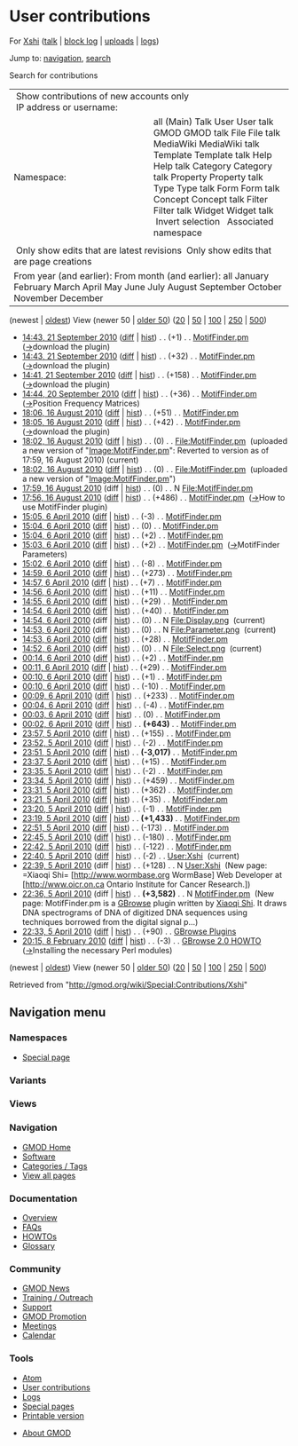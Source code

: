 <div id="mw-page-base" class="noprint">

</div>

<div id="mw-head-base" class="noprint">

</div>

<div id="content" class="mw-body" role="main">

<span id="top"></span>

<div id="mw-js-message" style="display:none;">

</div>



# <span dir="auto">User contributions</span>

<div id="bodyContent">

<div id="contentSub">

For [Xshi](/wiki/User:Xshi "User:Xshi") (<a
href="/mediawiki/index.php?title=User_talk:Xshi&amp;action=edit&amp;redlink=1"
class="new" title="User talk:Xshi (page does not exist)">talk</a> \|
[block
log](/mediawiki/index.php?title=Special:Log/block&page=User%3AXshi "Special:Log/block")
\| [uploads](/wiki/Special:ListFiles/Xshi "Special:ListFiles/Xshi") \|
[logs](/wiki/Special:Log/Xshi "Special:Log/Xshi"))

</div>

<div id="jump-to-nav" class="mw-jump">

Jump to: [navigation](#mw-navigation), [search](#p-search)

</div>

<div id="mw-content-text">

Search for contributions

<table class="mw-contributions-table">
<colgroup>
<col style="width: 50%" />
<col style="width: 50%" />
</colgroup>
<tbody>
<tr class="odd">
<td colspan="2"> Show contributions of new accounts only<br />
 IP address or username:</td>
</tr>
<tr class="even">
<td class="mw-label">Namespace:</td>
<td>all (Main) Talk User User talk GMOD GMOD talk File File talk
MediaWiki MediaWiki talk Template Template talk Help Help talk Category
Category talk Property Property talk Type Type talk Form Form talk
Concept Concept talk Filter Filter talk Widget Widget talk  
 Invert selection 
 Associated namespace </td>
</tr>
<tr class="odd">
<td colspan="2"></td>
</tr>
<tr class="even">
<td colspan="2"> Only show edits that are latest revisions
 Only show edits that are page creations</td>
</tr>
<tr class="odd">
<td colspan="2">From year (and earlier): From month (and earlier): all
January February March April May June July August September October
November December</td>
</tr>
</tbody>
</table>

(newest \| <a
href="/mediawiki/index.php?title=Special:Contributions/Xshi&amp;dir=prev&amp;target=Xshi"
class="mw-lastlink" rel="last"
title="Special:Contributions/Xshi">oldest</a>) View (newer 50 \| <a
href="/mediawiki/index.php?title=Special:Contributions/Xshi&amp;offset=20100208201514&amp;target=Xshi"
class="mw-nextlink" rel="next" title="Special:Contributions/Xshi">older
50</a>) (<a
href="/mediawiki/index.php?title=Special:Contributions/Xshi&amp;offset=&amp;limit=20&amp;target=Xshi"
class="mw-numlink" title="Special:Contributions/Xshi">20</a> \| <a
href="/mediawiki/index.php?title=Special:Contributions/Xshi&amp;offset=&amp;limit=50&amp;target=Xshi"
class="mw-numlink" title="Special:Contributions/Xshi">50</a> \| <a
href="/mediawiki/index.php?title=Special:Contributions/Xshi&amp;offset=&amp;limit=100&amp;target=Xshi"
class="mw-numlink" title="Special:Contributions/Xshi">100</a> \| <a
href="/mediawiki/index.php?title=Special:Contributions/Xshi&amp;offset=&amp;limit=250&amp;target=Xshi"
class="mw-numlink" title="Special:Contributions/Xshi">250</a> \| <a
href="/mediawiki/index.php?title=Special:Contributions/Xshi&amp;offset=&amp;limit=500&amp;target=Xshi"
class="mw-numlink" title="Special:Contributions/Xshi">500</a>)

- <a href="/mediawiki/index.php?title=MotifFinder.pm&amp;oldid=14558"
  class="mw-changeslist-date" title="MotifFinder.pm">14:43, 21 September
  2010</a>
  ([diff](/mediawiki/index.php?title=MotifFinder.pm&diff=prev&oldid=14558 "MotifFinder.pm")
  \|
  [hist](/mediawiki/index.php?title=MotifFinder.pm&action=history "MotifFinder.pm"))
  <span class="mw-changeslist-separator">. .</span>
  <span class="mw-plusminus-pos" dir="ltr"
  title="4,625 bytes after change">(+1)</span>‎
  <span class="mw-changeslist-separator">. .</span>
  <a href="/wiki/MotifFinder.pm" class="mw-contributions-title"
  title="MotifFinder.pm">MotifFinder.pm</a> ‎
  <span class="comment">([→](/wiki/MotifFinder.pm#download_the_plugin "MotifFinder.pm")‎<span dir="auto"><span class="autocomment">download
  the plugin</span></span>)</span>
- <a href="/mediawiki/index.php?title=MotifFinder.pm&amp;oldid=14557"
  class="mw-changeslist-date" title="MotifFinder.pm">14:43, 21 September
  2010</a>
  ([diff](/mediawiki/index.php?title=MotifFinder.pm&diff=prev&oldid=14557 "MotifFinder.pm")
  \|
  [hist](/mediawiki/index.php?title=MotifFinder.pm&action=history "MotifFinder.pm"))
  <span class="mw-changeslist-separator">. .</span>
  <span class="mw-plusminus-pos" dir="ltr"
  title="4,624 bytes after change">(+32)</span>‎
  <span class="mw-changeslist-separator">. .</span>
  <a href="/wiki/MotifFinder.pm" class="mw-contributions-title"
  title="MotifFinder.pm">MotifFinder.pm</a> ‎
  <span class="comment">([→](/wiki/MotifFinder.pm#download_the_plugin "MotifFinder.pm")‎<span dir="auto"><span class="autocomment">download
  the plugin</span></span>)</span>
- <a href="/mediawiki/index.php?title=MotifFinder.pm&amp;oldid=14556"
  class="mw-changeslist-date" title="MotifFinder.pm">14:41, 21 September
  2010</a>
  ([diff](/mediawiki/index.php?title=MotifFinder.pm&diff=prev&oldid=14556 "MotifFinder.pm")
  \|
  [hist](/mediawiki/index.php?title=MotifFinder.pm&action=history "MotifFinder.pm"))
  <span class="mw-changeslist-separator">. .</span>
  <span class="mw-plusminus-pos" dir="ltr"
  title="4,592 bytes after change">(+158)</span>‎
  <span class="mw-changeslist-separator">. .</span>
  <a href="/wiki/MotifFinder.pm" class="mw-contributions-title"
  title="MotifFinder.pm">MotifFinder.pm</a> ‎
  <span class="comment">([→](/wiki/MotifFinder.pm#download_the_plugin "MotifFinder.pm")‎<span dir="auto"><span class="autocomment">download
  the plugin</span></span>)</span>
- <a href="/mediawiki/index.php?title=MotifFinder.pm&amp;oldid=14537"
  class="mw-changeslist-date" title="MotifFinder.pm">14:44, 20 September
  2010</a>
  ([diff](/mediawiki/index.php?title=MotifFinder.pm&diff=prev&oldid=14537 "MotifFinder.pm")
  \|
  [hist](/mediawiki/index.php?title=MotifFinder.pm&action=history "MotifFinder.pm"))
  <span class="mw-changeslist-separator">. .</span>
  <span class="mw-plusminus-pos" dir="ltr"
  title="4,434 bytes after change">(+36)</span>‎
  <span class="mw-changeslist-separator">. .</span>
  <a href="/wiki/MotifFinder.pm" class="mw-contributions-title"
  title="MotifFinder.pm">MotifFinder.pm</a> ‎
  <span class="comment">([→](/wiki/MotifFinder.pm#Position_Frequency_Matrices "MotifFinder.pm")‎<span dir="auto"><span class="autocomment">Position
  Frequency Matrices</span></span>)</span>
- <a href="/mediawiki/index.php?title=MotifFinder.pm&amp;oldid=14190"
  class="mw-changeslist-date" title="MotifFinder.pm">18:06, 16 August
  2010</a>
  ([diff](/mediawiki/index.php?title=MotifFinder.pm&diff=prev&oldid=14190 "MotifFinder.pm")
  \|
  [hist](/mediawiki/index.php?title=MotifFinder.pm&action=history "MotifFinder.pm"))
  <span class="mw-changeslist-separator">. .</span>
  <span class="mw-plusminus-pos" dir="ltr"
  title="4,398 bytes after change">(+51)</span>‎
  <span class="mw-changeslist-separator">. .</span>
  <a href="/wiki/MotifFinder.pm" class="mw-contributions-title"
  title="MotifFinder.pm">MotifFinder.pm</a> ‎
- <a href="/mediawiki/index.php?title=MotifFinder.pm&amp;oldid=14189"
  class="mw-changeslist-date" title="MotifFinder.pm">18:05, 16 August
  2010</a>
  ([diff](/mediawiki/index.php?title=MotifFinder.pm&diff=prev&oldid=14189 "MotifFinder.pm")
  \|
  [hist](/mediawiki/index.php?title=MotifFinder.pm&action=history "MotifFinder.pm"))
  <span class="mw-changeslist-separator">. .</span>
  <span class="mw-plusminus-pos" dir="ltr"
  title="4,347 bytes after change">(+42)</span>‎
  <span class="mw-changeslist-separator">. .</span>
  <a href="/wiki/MotifFinder.pm" class="mw-contributions-title"
  title="MotifFinder.pm">MotifFinder.pm</a> ‎
  <span class="comment">([→](/wiki/MotifFinder.pm#download_the_plugin "MotifFinder.pm")‎<span dir="auto"><span class="autocomment">download
  the plugin</span></span>)</span>
- <a href="/mediawiki/index.php?title=File:MotifFinder.pm&amp;oldid=14188"
  class="mw-changeslist-date" title="File:MotifFinder.pm">18:02, 16 August
  2010</a>
  ([diff](/mediawiki/index.php?title=File:MotifFinder.pm&diff=prev&oldid=14188 "File:MotifFinder.pm")
  \|
  [hist](/mediawiki/index.php?title=File:MotifFinder.pm&action=history "File:MotifFinder.pm"))
  <span class="mw-changeslist-separator">. .</span>
  <span class="mw-plusminus-null" dir="ltr"
  title="0 bytes after change">(0)</span>‎
  <span class="mw-changeslist-separator">. .</span>
  <a href="/wiki/File:MotifFinder.pm" class="mw-contributions-title"
  title="File:MotifFinder.pm">File:MotifFinder.pm</a> ‎
  <span class="comment">(uploaded a new version of
  "[Image:MotifFinder.pm](/wiki/File:MotifFinder.pm "File:MotifFinder.pm")":
  Reverted to version as of 17:59, 16 August 2010)</span>
  <span class="mw-uctop">(current)</span>
- <a href="/mediawiki/index.php?title=File:MotifFinder.pm&amp;oldid=14187"
  class="mw-changeslist-date" title="File:MotifFinder.pm">18:02, 16 August
  2010</a>
  ([diff](/mediawiki/index.php?title=File:MotifFinder.pm&diff=prev&oldid=14187 "File:MotifFinder.pm")
  \|
  [hist](/mediawiki/index.php?title=File:MotifFinder.pm&action=history "File:MotifFinder.pm"))
  <span class="mw-changeslist-separator">. .</span>
  <span class="mw-plusminus-null" dir="ltr"
  title="0 bytes after change">(0)</span>‎
  <span class="mw-changeslist-separator">. .</span>
  <a href="/wiki/File:MotifFinder.pm" class="mw-contributions-title"
  title="File:MotifFinder.pm">File:MotifFinder.pm</a> ‎
  <span class="comment">(uploaded a new version of
  "[Image:MotifFinder.pm](/wiki/File:MotifFinder.pm "File:MotifFinder.pm")")</span>
- <a href="/mediawiki/index.php?title=File:MotifFinder.pm&amp;oldid=14186"
  class="mw-changeslist-date" title="File:MotifFinder.pm">17:59, 16 August
  2010</a> (diff \|
  [hist](/mediawiki/index.php?title=File:MotifFinder.pm&action=history "File:MotifFinder.pm"))
  <span class="mw-changeslist-separator">. .</span>
  <span class="mw-plusminus-null" dir="ltr"
  title="0 bytes after change">(0)</span>‎
  <span class="mw-changeslist-separator">. .</span> N
  <a href="/wiki/File:MotifFinder.pm" class="mw-contributions-title"
  title="File:MotifFinder.pm">File:MotifFinder.pm</a> ‎
- <a href="/mediawiki/index.php?title=MotifFinder.pm&amp;oldid=14182"
  class="mw-changeslist-date" title="MotifFinder.pm">17:56, 16 August
  2010</a>
  ([diff](/mediawiki/index.php?title=MotifFinder.pm&diff=prev&oldid=14182 "MotifFinder.pm")
  \|
  [hist](/mediawiki/index.php?title=MotifFinder.pm&action=history "MotifFinder.pm"))
  <span class="mw-changeslist-separator">. .</span>
  <span class="mw-plusminus-pos" dir="ltr"
  title="4,305 bytes after change">(+486)</span>‎
  <span class="mw-changeslist-separator">. .</span>
  <a href="/wiki/MotifFinder.pm" class="mw-contributions-title"
  title="MotifFinder.pm">MotifFinder.pm</a> ‎
  <span class="comment">([→](/wiki/MotifFinder.pm#How_to_use_MotifFinder_plugin "MotifFinder.pm")‎<span dir="auto"><span class="autocomment">How
  to use MotifFinder plugin</span></span>)</span>
- <a href="/mediawiki/index.php?title=MotifFinder.pm&amp;oldid=12263"
  class="mw-changeslist-date" title="MotifFinder.pm">15:05, 6 April
  2010</a>
  ([diff](/mediawiki/index.php?title=MotifFinder.pm&diff=prev&oldid=12263 "MotifFinder.pm")
  \|
  [hist](/mediawiki/index.php?title=MotifFinder.pm&action=history "MotifFinder.pm"))
  <span class="mw-changeslist-separator">. .</span>
  <span class="mw-plusminus-neg" dir="ltr"
  title="3,819 bytes after change">(-3)</span>‎
  <span class="mw-changeslist-separator">. .</span>
  <a href="/wiki/MotifFinder.pm" class="mw-contributions-title"
  title="MotifFinder.pm">MotifFinder.pm</a> ‎
- <a href="/mediawiki/index.php?title=MotifFinder.pm&amp;oldid=12262"
  class="mw-changeslist-date" title="MotifFinder.pm">15:04, 6 April
  2010</a>
  ([diff](/mediawiki/index.php?title=MotifFinder.pm&diff=prev&oldid=12262 "MotifFinder.pm")
  \|
  [hist](/mediawiki/index.php?title=MotifFinder.pm&action=history "MotifFinder.pm"))
  <span class="mw-changeslist-separator">. .</span>
  <span class="mw-plusminus-null" dir="ltr"
  title="3,822 bytes after change">(0)</span>‎
  <span class="mw-changeslist-separator">. .</span>
  <a href="/wiki/MotifFinder.pm" class="mw-contributions-title"
  title="MotifFinder.pm">MotifFinder.pm</a> ‎
- <a href="/mediawiki/index.php?title=MotifFinder.pm&amp;oldid=12261"
  class="mw-changeslist-date" title="MotifFinder.pm">15:04, 6 April
  2010</a>
  ([diff](/mediawiki/index.php?title=MotifFinder.pm&diff=prev&oldid=12261 "MotifFinder.pm")
  \|
  [hist](/mediawiki/index.php?title=MotifFinder.pm&action=history "MotifFinder.pm"))
  <span class="mw-changeslist-separator">. .</span>
  <span class="mw-plusminus-pos" dir="ltr"
  title="3,822 bytes after change">(+2)</span>‎
  <span class="mw-changeslist-separator">. .</span>
  <a href="/wiki/MotifFinder.pm" class="mw-contributions-title"
  title="MotifFinder.pm">MotifFinder.pm</a> ‎
- <a href="/mediawiki/index.php?title=MotifFinder.pm&amp;oldid=12260"
  class="mw-changeslist-date" title="MotifFinder.pm">15:03, 6 April
  2010</a>
  ([diff](/mediawiki/index.php?title=MotifFinder.pm&diff=prev&oldid=12260 "MotifFinder.pm")
  \|
  [hist](/mediawiki/index.php?title=MotifFinder.pm&action=history "MotifFinder.pm"))
  <span class="mw-changeslist-separator">. .</span>
  <span class="mw-plusminus-pos" dir="ltr"
  title="3,820 bytes after change">(+2)</span>‎
  <span class="mw-changeslist-separator">. .</span>
  <a href="/wiki/MotifFinder.pm" class="mw-contributions-title"
  title="MotifFinder.pm">MotifFinder.pm</a> ‎
  <span class="comment">([→](/wiki/MotifFinder.pm#MotifFinder_Parameters "MotifFinder.pm")‎<span dir="auto"><span class="autocomment">MotifFinder
  Parameters</span></span>)</span>
- <a href="/mediawiki/index.php?title=MotifFinder.pm&amp;oldid=12259"
  class="mw-changeslist-date" title="MotifFinder.pm">15:02, 6 April
  2010</a>
  ([diff](/mediawiki/index.php?title=MotifFinder.pm&diff=prev&oldid=12259 "MotifFinder.pm")
  \|
  [hist](/mediawiki/index.php?title=MotifFinder.pm&action=history "MotifFinder.pm"))
  <span class="mw-changeslist-separator">. .</span>
  <span class="mw-plusminus-neg" dir="ltr"
  title="3,818 bytes after change">(-8)</span>‎
  <span class="mw-changeslist-separator">. .</span>
  <a href="/wiki/MotifFinder.pm" class="mw-contributions-title"
  title="MotifFinder.pm">MotifFinder.pm</a> ‎
- <a href="/mediawiki/index.php?title=MotifFinder.pm&amp;oldid=12258"
  class="mw-changeslist-date" title="MotifFinder.pm">14:59, 6 April
  2010</a>
  ([diff](/mediawiki/index.php?title=MotifFinder.pm&diff=prev&oldid=12258 "MotifFinder.pm")
  \|
  [hist](/mediawiki/index.php?title=MotifFinder.pm&action=history "MotifFinder.pm"))
  <span class="mw-changeslist-separator">. .</span>
  <span class="mw-plusminus-pos" dir="ltr"
  title="3,826 bytes after change">(+273)</span>‎
  <span class="mw-changeslist-separator">. .</span>
  <a href="/wiki/MotifFinder.pm" class="mw-contributions-title"
  title="MotifFinder.pm">MotifFinder.pm</a> ‎
- <a href="/mediawiki/index.php?title=MotifFinder.pm&amp;oldid=12257"
  class="mw-changeslist-date" title="MotifFinder.pm">14:57, 6 April
  2010</a>
  ([diff](/mediawiki/index.php?title=MotifFinder.pm&diff=prev&oldid=12257 "MotifFinder.pm")
  \|
  [hist](/mediawiki/index.php?title=MotifFinder.pm&action=history "MotifFinder.pm"))
  <span class="mw-changeslist-separator">. .</span>
  <span class="mw-plusminus-pos" dir="ltr"
  title="3,553 bytes after change">(+7)</span>‎
  <span class="mw-changeslist-separator">. .</span>
  <a href="/wiki/MotifFinder.pm" class="mw-contributions-title"
  title="MotifFinder.pm">MotifFinder.pm</a> ‎
- <a href="/mediawiki/index.php?title=MotifFinder.pm&amp;oldid=12256"
  class="mw-changeslist-date" title="MotifFinder.pm">14:56, 6 April
  2010</a>
  ([diff](/mediawiki/index.php?title=MotifFinder.pm&diff=prev&oldid=12256 "MotifFinder.pm")
  \|
  [hist](/mediawiki/index.php?title=MotifFinder.pm&action=history "MotifFinder.pm"))
  <span class="mw-changeslist-separator">. .</span>
  <span class="mw-plusminus-pos" dir="ltr"
  title="3,546 bytes after change">(+11)</span>‎
  <span class="mw-changeslist-separator">. .</span>
  <a href="/wiki/MotifFinder.pm" class="mw-contributions-title"
  title="MotifFinder.pm">MotifFinder.pm</a> ‎
- <a href="/mediawiki/index.php?title=MotifFinder.pm&amp;oldid=12255"
  class="mw-changeslist-date" title="MotifFinder.pm">14:55, 6 April
  2010</a>
  ([diff](/mediawiki/index.php?title=MotifFinder.pm&diff=prev&oldid=12255 "MotifFinder.pm")
  \|
  [hist](/mediawiki/index.php?title=MotifFinder.pm&action=history "MotifFinder.pm"))
  <span class="mw-changeslist-separator">. .</span>
  <span class="mw-plusminus-pos" dir="ltr"
  title="3,535 bytes after change">(+29)</span>‎
  <span class="mw-changeslist-separator">. .</span>
  <a href="/wiki/MotifFinder.pm" class="mw-contributions-title"
  title="MotifFinder.pm">MotifFinder.pm</a> ‎
- <a href="/mediawiki/index.php?title=MotifFinder.pm&amp;oldid=12254"
  class="mw-changeslist-date" title="MotifFinder.pm">14:54, 6 April
  2010</a>
  ([diff](/mediawiki/index.php?title=MotifFinder.pm&diff=prev&oldid=12254 "MotifFinder.pm")
  \|
  [hist](/mediawiki/index.php?title=MotifFinder.pm&action=history "MotifFinder.pm"))
  <span class="mw-changeslist-separator">. .</span>
  <span class="mw-plusminus-pos" dir="ltr"
  title="3,506 bytes after change">(+40)</span>‎
  <span class="mw-changeslist-separator">. .</span>
  <a href="/wiki/MotifFinder.pm" class="mw-contributions-title"
  title="MotifFinder.pm">MotifFinder.pm</a> ‎
- <a href="/mediawiki/index.php?title=File:Display.png&amp;oldid=12253"
  class="mw-changeslist-date" title="File:Display.png">14:54, 6 April
  2010</a> (diff \|
  [hist](/mediawiki/index.php?title=File:Display.png&action=history "File:Display.png"))
  <span class="mw-changeslist-separator">. .</span>
  <span class="mw-plusminus-null" dir="ltr"
  title="0 bytes after change">(0)</span>‎
  <span class="mw-changeslist-separator">. .</span> N
  <a href="/wiki/File:Display.png" class="mw-contributions-title"
  title="File:Display.png">File:Display.png</a> ‎
  <span class="mw-uctop">(current)</span>
- <a href="/mediawiki/index.php?title=File:Parameter.png&amp;oldid=12252"
  class="mw-changeslist-date" title="File:Parameter.png">14:53, 6 April
  2010</a> (diff \|
  [hist](/mediawiki/index.php?title=File:Parameter.png&action=history "File:Parameter.png"))
  <span class="mw-changeslist-separator">. .</span>
  <span class="mw-plusminus-null" dir="ltr"
  title="0 bytes after change">(0)</span>‎
  <span class="mw-changeslist-separator">. .</span> N
  <a href="/wiki/File:Parameter.png" class="mw-contributions-title"
  title="File:Parameter.png">File:Parameter.png</a> ‎
  <span class="mw-uctop">(current)</span>
- <a href="/mediawiki/index.php?title=MotifFinder.pm&amp;oldid=12251"
  class="mw-changeslist-date" title="MotifFinder.pm">14:53, 6 April
  2010</a>
  ([diff](/mediawiki/index.php?title=MotifFinder.pm&diff=prev&oldid=12251 "MotifFinder.pm")
  \|
  [hist](/mediawiki/index.php?title=MotifFinder.pm&action=history "MotifFinder.pm"))
  <span class="mw-changeslist-separator">. .</span>
  <span class="mw-plusminus-pos" dir="ltr"
  title="3,466 bytes after change">(+28)</span>‎
  <span class="mw-changeslist-separator">. .</span>
  <a href="/wiki/MotifFinder.pm" class="mw-contributions-title"
  title="MotifFinder.pm">MotifFinder.pm</a> ‎
- <a href="/mediawiki/index.php?title=File:Select.png&amp;oldid=12250"
  class="mw-changeslist-date" title="File:Select.png">14:52, 6 April
  2010</a> (diff \|
  [hist](/mediawiki/index.php?title=File:Select.png&action=history "File:Select.png"))
  <span class="mw-changeslist-separator">. .</span>
  <span class="mw-plusminus-null" dir="ltr"
  title="0 bytes after change">(0)</span>‎
  <span class="mw-changeslist-separator">. .</span> N
  <a href="/wiki/File:Select.png" class="mw-contributions-title"
  title="File:Select.png">File:Select.png</a> ‎
  <span class="mw-uctop">(current)</span>
- <a href="/mediawiki/index.php?title=MotifFinder.pm&amp;oldid=12249"
  class="mw-changeslist-date" title="MotifFinder.pm">00:14, 6 April
  2010</a>
  ([diff](/mediawiki/index.php?title=MotifFinder.pm&diff=prev&oldid=12249 "MotifFinder.pm")
  \|
  [hist](/mediawiki/index.php?title=MotifFinder.pm&action=history "MotifFinder.pm"))
  <span class="mw-changeslist-separator">. .</span>
  <span class="mw-plusminus-pos" dir="ltr"
  title="3,438 bytes after change">(+2)</span>‎
  <span class="mw-changeslist-separator">. .</span>
  <a href="/wiki/MotifFinder.pm" class="mw-contributions-title"
  title="MotifFinder.pm">MotifFinder.pm</a> ‎
- <a href="/mediawiki/index.php?title=MotifFinder.pm&amp;oldid=12248"
  class="mw-changeslist-date" title="MotifFinder.pm">00:11, 6 April
  2010</a>
  ([diff](/mediawiki/index.php?title=MotifFinder.pm&diff=prev&oldid=12248 "MotifFinder.pm")
  \|
  [hist](/mediawiki/index.php?title=MotifFinder.pm&action=history "MotifFinder.pm"))
  <span class="mw-changeslist-separator">. .</span>
  <span class="mw-plusminus-pos" dir="ltr"
  title="3,436 bytes after change">(+29)</span>‎
  <span class="mw-changeslist-separator">. .</span>
  <a href="/wiki/MotifFinder.pm" class="mw-contributions-title"
  title="MotifFinder.pm">MotifFinder.pm</a> ‎
- <a href="/mediawiki/index.php?title=MotifFinder.pm&amp;oldid=12247"
  class="mw-changeslist-date" title="MotifFinder.pm">00:10, 6 April
  2010</a>
  ([diff](/mediawiki/index.php?title=MotifFinder.pm&diff=prev&oldid=12247 "MotifFinder.pm")
  \|
  [hist](/mediawiki/index.php?title=MotifFinder.pm&action=history "MotifFinder.pm"))
  <span class="mw-changeslist-separator">. .</span>
  <span class="mw-plusminus-pos" dir="ltr"
  title="3,407 bytes after change">(+1)</span>‎
  <span class="mw-changeslist-separator">. .</span>
  <a href="/wiki/MotifFinder.pm" class="mw-contributions-title"
  title="MotifFinder.pm">MotifFinder.pm</a> ‎
- <a href="/mediawiki/index.php?title=MotifFinder.pm&amp;oldid=12246"
  class="mw-changeslist-date" title="MotifFinder.pm">00:10, 6 April
  2010</a>
  ([diff](/mediawiki/index.php?title=MotifFinder.pm&diff=prev&oldid=12246 "MotifFinder.pm")
  \|
  [hist](/mediawiki/index.php?title=MotifFinder.pm&action=history "MotifFinder.pm"))
  <span class="mw-changeslist-separator">. .</span>
  <span class="mw-plusminus-neg" dir="ltr"
  title="3,406 bytes after change">(-10)</span>‎
  <span class="mw-changeslist-separator">. .</span>
  <a href="/wiki/MotifFinder.pm" class="mw-contributions-title"
  title="MotifFinder.pm">MotifFinder.pm</a> ‎
- <a href="/mediawiki/index.php?title=MotifFinder.pm&amp;oldid=12245"
  class="mw-changeslist-date" title="MotifFinder.pm">00:09, 6 April
  2010</a>
  ([diff](/mediawiki/index.php?title=MotifFinder.pm&diff=prev&oldid=12245 "MotifFinder.pm")
  \|
  [hist](/mediawiki/index.php?title=MotifFinder.pm&action=history "MotifFinder.pm"))
  <span class="mw-changeslist-separator">. .</span>
  <span class="mw-plusminus-pos" dir="ltr"
  title="3,416 bytes after change">(+233)</span>‎
  <span class="mw-changeslist-separator">. .</span>
  <a href="/wiki/MotifFinder.pm" class="mw-contributions-title"
  title="MotifFinder.pm">MotifFinder.pm</a> ‎
- <a href="/mediawiki/index.php?title=MotifFinder.pm&amp;oldid=12244"
  class="mw-changeslist-date" title="MotifFinder.pm">00:04, 6 April
  2010</a>
  ([diff](/mediawiki/index.php?title=MotifFinder.pm&diff=prev&oldid=12244 "MotifFinder.pm")
  \|
  [hist](/mediawiki/index.php?title=MotifFinder.pm&action=history "MotifFinder.pm"))
  <span class="mw-changeslist-separator">. .</span>
  <span class="mw-plusminus-neg" dir="ltr"
  title="3,183 bytes after change">(-4)</span>‎
  <span class="mw-changeslist-separator">. .</span>
  <a href="/wiki/MotifFinder.pm" class="mw-contributions-title"
  title="MotifFinder.pm">MotifFinder.pm</a> ‎
- <a href="/mediawiki/index.php?title=MotifFinder.pm&amp;oldid=12243"
  class="mw-changeslist-date" title="MotifFinder.pm">00:03, 6 April
  2010</a>
  ([diff](/mediawiki/index.php?title=MotifFinder.pm&diff=prev&oldid=12243 "MotifFinder.pm")
  \|
  [hist](/mediawiki/index.php?title=MotifFinder.pm&action=history "MotifFinder.pm"))
  <span class="mw-changeslist-separator">. .</span>
  <span class="mw-plusminus-null" dir="ltr"
  title="3,187 bytes after change">(0)</span>‎
  <span class="mw-changeslist-separator">. .</span>
  <a href="/wiki/MotifFinder.pm" class="mw-contributions-title"
  title="MotifFinder.pm">MotifFinder.pm</a> ‎
- <a href="/mediawiki/index.php?title=MotifFinder.pm&amp;oldid=12242"
  class="mw-changeslist-date" title="MotifFinder.pm">00:02, 6 April
  2010</a>
  ([diff](/mediawiki/index.php?title=MotifFinder.pm&diff=prev&oldid=12242 "MotifFinder.pm")
  \|
  [hist](/mediawiki/index.php?title=MotifFinder.pm&action=history "MotifFinder.pm"))
  <span class="mw-changeslist-separator">. .</span> **(+643)**‎
  <span class="mw-changeslist-separator">. .</span>
  <a href="/wiki/MotifFinder.pm" class="mw-contributions-title"
  title="MotifFinder.pm">MotifFinder.pm</a> ‎
- <a href="/mediawiki/index.php?title=MotifFinder.pm&amp;oldid=12241"
  class="mw-changeslist-date" title="MotifFinder.pm">23:57, 5 April
  2010</a>
  ([diff](/mediawiki/index.php?title=MotifFinder.pm&diff=prev&oldid=12241 "MotifFinder.pm")
  \|
  [hist](/mediawiki/index.php?title=MotifFinder.pm&action=history "MotifFinder.pm"))
  <span class="mw-changeslist-separator">. .</span>
  <span class="mw-plusminus-pos" dir="ltr"
  title="2,544 bytes after change">(+155)</span>‎
  <span class="mw-changeslist-separator">. .</span>
  <a href="/wiki/MotifFinder.pm" class="mw-contributions-title"
  title="MotifFinder.pm">MotifFinder.pm</a> ‎
- <a href="/mediawiki/index.php?title=MotifFinder.pm&amp;oldid=12240"
  class="mw-changeslist-date" title="MotifFinder.pm">23:52, 5 April
  2010</a>
  ([diff](/mediawiki/index.php?title=MotifFinder.pm&diff=prev&oldid=12240 "MotifFinder.pm")
  \|
  [hist](/mediawiki/index.php?title=MotifFinder.pm&action=history "MotifFinder.pm"))
  <span class="mw-changeslist-separator">. .</span>
  <span class="mw-plusminus-neg" dir="ltr"
  title="2,389 bytes after change">(-2)</span>‎
  <span class="mw-changeslist-separator">. .</span>
  <a href="/wiki/MotifFinder.pm" class="mw-contributions-title"
  title="MotifFinder.pm">MotifFinder.pm</a> ‎
- <a href="/mediawiki/index.php?title=MotifFinder.pm&amp;oldid=12239"
  class="mw-changeslist-date" title="MotifFinder.pm">23:51, 5 April
  2010</a>
  ([diff](/mediawiki/index.php?title=MotifFinder.pm&diff=prev&oldid=12239 "MotifFinder.pm")
  \|
  [hist](/mediawiki/index.php?title=MotifFinder.pm&action=history "MotifFinder.pm"))
  <span class="mw-changeslist-separator">. .</span> **(-3,017)**‎
  <span class="mw-changeslist-separator">. .</span>
  <a href="/wiki/MotifFinder.pm" class="mw-contributions-title"
  title="MotifFinder.pm">MotifFinder.pm</a> ‎
- <a href="/mediawiki/index.php?title=MotifFinder.pm&amp;oldid=12238"
  class="mw-changeslist-date" title="MotifFinder.pm">23:37, 5 April
  2010</a>
  ([diff](/mediawiki/index.php?title=MotifFinder.pm&diff=prev&oldid=12238 "MotifFinder.pm")
  \|
  [hist](/mediawiki/index.php?title=MotifFinder.pm&action=history "MotifFinder.pm"))
  <span class="mw-changeslist-separator">. .</span>
  <span class="mw-plusminus-pos" dir="ltr"
  title="5,408 bytes after change">(+15)</span>‎
  <span class="mw-changeslist-separator">. .</span>
  <a href="/wiki/MotifFinder.pm" class="mw-contributions-title"
  title="MotifFinder.pm">MotifFinder.pm</a> ‎
- <a href="/mediawiki/index.php?title=MotifFinder.pm&amp;oldid=12237"
  class="mw-changeslist-date" title="MotifFinder.pm">23:35, 5 April
  2010</a>
  ([diff](/mediawiki/index.php?title=MotifFinder.pm&diff=prev&oldid=12237 "MotifFinder.pm")
  \|
  [hist](/mediawiki/index.php?title=MotifFinder.pm&action=history "MotifFinder.pm"))
  <span class="mw-changeslist-separator">. .</span>
  <span class="mw-plusminus-neg" dir="ltr"
  title="5,393 bytes after change">(-2)</span>‎
  <span class="mw-changeslist-separator">. .</span>
  <a href="/wiki/MotifFinder.pm" class="mw-contributions-title"
  title="MotifFinder.pm">MotifFinder.pm</a> ‎
- <a href="/mediawiki/index.php?title=MotifFinder.pm&amp;oldid=12236"
  class="mw-changeslist-date" title="MotifFinder.pm">23:34, 5 April
  2010</a>
  ([diff](/mediawiki/index.php?title=MotifFinder.pm&diff=prev&oldid=12236 "MotifFinder.pm")
  \|
  [hist](/mediawiki/index.php?title=MotifFinder.pm&action=history "MotifFinder.pm"))
  <span class="mw-changeslist-separator">. .</span>
  <span class="mw-plusminus-pos" dir="ltr"
  title="5,395 bytes after change">(+459)</span>‎
  <span class="mw-changeslist-separator">. .</span>
  <a href="/wiki/MotifFinder.pm" class="mw-contributions-title"
  title="MotifFinder.pm">MotifFinder.pm</a> ‎
- <a href="/mediawiki/index.php?title=MotifFinder.pm&amp;oldid=12235"
  class="mw-changeslist-date" title="MotifFinder.pm">23:31, 5 April
  2010</a>
  ([diff](/mediawiki/index.php?title=MotifFinder.pm&diff=prev&oldid=12235 "MotifFinder.pm")
  \|
  [hist](/mediawiki/index.php?title=MotifFinder.pm&action=history "MotifFinder.pm"))
  <span class="mw-changeslist-separator">. .</span>
  <span class="mw-plusminus-pos" dir="ltr"
  title="4,936 bytes after change">(+362)</span>‎
  <span class="mw-changeslist-separator">. .</span>
  <a href="/wiki/MotifFinder.pm" class="mw-contributions-title"
  title="MotifFinder.pm">MotifFinder.pm</a> ‎
- <a href="/mediawiki/index.php?title=MotifFinder.pm&amp;oldid=12234"
  class="mw-changeslist-date" title="MotifFinder.pm">23:21, 5 April
  2010</a>
  ([diff](/mediawiki/index.php?title=MotifFinder.pm&diff=prev&oldid=12234 "MotifFinder.pm")
  \|
  [hist](/mediawiki/index.php?title=MotifFinder.pm&action=history "MotifFinder.pm"))
  <span class="mw-changeslist-separator">. .</span>
  <span class="mw-plusminus-pos" dir="ltr"
  title="4,574 bytes after change">(+35)</span>‎
  <span class="mw-changeslist-separator">. .</span>
  <a href="/wiki/MotifFinder.pm" class="mw-contributions-title"
  title="MotifFinder.pm">MotifFinder.pm</a> ‎
- <a href="/mediawiki/index.php?title=MotifFinder.pm&amp;oldid=12233"
  class="mw-changeslist-date" title="MotifFinder.pm">23:20, 5 April
  2010</a>
  ([diff](/mediawiki/index.php?title=MotifFinder.pm&diff=prev&oldid=12233 "MotifFinder.pm")
  \|
  [hist](/mediawiki/index.php?title=MotifFinder.pm&action=history "MotifFinder.pm"))
  <span class="mw-changeslist-separator">. .</span>
  <span class="mw-plusminus-neg" dir="ltr"
  title="4,539 bytes after change">(-1)</span>‎
  <span class="mw-changeslist-separator">. .</span>
  <a href="/wiki/MotifFinder.pm" class="mw-contributions-title"
  title="MotifFinder.pm">MotifFinder.pm</a> ‎
- <a href="/mediawiki/index.php?title=MotifFinder.pm&amp;oldid=12232"
  class="mw-changeslist-date" title="MotifFinder.pm">23:19, 5 April
  2010</a>
  ([diff](/mediawiki/index.php?title=MotifFinder.pm&diff=prev&oldid=12232 "MotifFinder.pm")
  \|
  [hist](/mediawiki/index.php?title=MotifFinder.pm&action=history "MotifFinder.pm"))
  <span class="mw-changeslist-separator">. .</span> **(+1,433)**‎
  <span class="mw-changeslist-separator">. .</span>
  <a href="/wiki/MotifFinder.pm" class="mw-contributions-title"
  title="MotifFinder.pm">MotifFinder.pm</a> ‎
- <a href="/mediawiki/index.php?title=MotifFinder.pm&amp;oldid=12230"
  class="mw-changeslist-date" title="MotifFinder.pm">22:51, 5 April
  2010</a>
  ([diff](/mediawiki/index.php?title=MotifFinder.pm&diff=prev&oldid=12230 "MotifFinder.pm")
  \|
  [hist](/mediawiki/index.php?title=MotifFinder.pm&action=history "MotifFinder.pm"))
  <span class="mw-changeslist-separator">. .</span>
  <span class="mw-plusminus-neg" dir="ltr"
  title="3,107 bytes after change">(-173)</span>‎
  <span class="mw-changeslist-separator">. .</span>
  <a href="/wiki/MotifFinder.pm" class="mw-contributions-title"
  title="MotifFinder.pm">MotifFinder.pm</a> ‎
- <a href="/mediawiki/index.php?title=MotifFinder.pm&amp;oldid=12229"
  class="mw-changeslist-date" title="MotifFinder.pm">22:45, 5 April
  2010</a>
  ([diff](/mediawiki/index.php?title=MotifFinder.pm&diff=prev&oldid=12229 "MotifFinder.pm")
  \|
  [hist](/mediawiki/index.php?title=MotifFinder.pm&action=history "MotifFinder.pm"))
  <span class="mw-changeslist-separator">. .</span>
  <span class="mw-plusminus-neg" dir="ltr"
  title="3,280 bytes after change">(-180)</span>‎
  <span class="mw-changeslist-separator">. .</span>
  <a href="/wiki/MotifFinder.pm" class="mw-contributions-title"
  title="MotifFinder.pm">MotifFinder.pm</a> ‎
- <a href="/mediawiki/index.php?title=MotifFinder.pm&amp;oldid=12228"
  class="mw-changeslist-date" title="MotifFinder.pm">22:42, 5 April
  2010</a>
  ([diff](/mediawiki/index.php?title=MotifFinder.pm&diff=prev&oldid=12228 "MotifFinder.pm")
  \|
  [hist](/mediawiki/index.php?title=MotifFinder.pm&action=history "MotifFinder.pm"))
  <span class="mw-changeslist-separator">. .</span>
  <span class="mw-plusminus-neg" dir="ltr"
  title="3,460 bytes after change">(-122)</span>‎
  <span class="mw-changeslist-separator">. .</span>
  <a href="/wiki/MotifFinder.pm" class="mw-contributions-title"
  title="MotifFinder.pm">MotifFinder.pm</a> ‎
- <a href="/mediawiki/index.php?title=User:Xshi&amp;oldid=12227"
  class="mw-changeslist-date" title="User:Xshi">22:40, 5 April 2010</a>
  ([diff](/mediawiki/index.php?title=User:Xshi&diff=prev&oldid=12227 "User:Xshi")
  \|
  [hist](/mediawiki/index.php?title=User:Xshi&action=history "User:Xshi"))
  <span class="mw-changeslist-separator">. .</span>
  <span class="mw-plusminus-neg" dir="ltr"
  title="126 bytes after change">(-2)</span>‎
  <span class="mw-changeslist-separator">. .</span>
  <a href="/wiki/User:Xshi" class="mw-contributions-title"
  title="User:Xshi">User:Xshi</a> ‎
  <span class="mw-uctop">(current)</span>
- <a href="/mediawiki/index.php?title=User:Xshi&amp;oldid=12226"
  class="mw-changeslist-date" title="User:Xshi">22:39, 5 April 2010</a>
  (diff \|
  [hist](/mediawiki/index.php?title=User:Xshi&action=history "User:Xshi"))
  <span class="mw-changeslist-separator">. .</span>
  <span class="mw-plusminus-pos" dir="ltr"
  title="128 bytes after change">(+128)</span>‎
  <span class="mw-changeslist-separator">. .</span> N
  <a href="/wiki/User:Xshi" class="mw-contributions-title"
  title="User:Xshi">User:Xshi</a> ‎ <span class="comment">(New page:
  =Xiaoqi Shi= \[http://www.wormbase.org WormBase\] Web Developer at
  \[http://www.oicr.on.ca Ontario Institute for Cancer
  Research.\])</span>
- <a href="/mediawiki/index.php?title=MotifFinder.pm&amp;oldid=12225"
  class="mw-changeslist-date" title="MotifFinder.pm">22:36, 5 April
  2010</a> (diff \|
  [hist](/mediawiki/index.php?title=MotifFinder.pm&action=history "MotifFinder.pm"))
  <span class="mw-changeslist-separator">. .</span> **(+3,582)**‎
  <span class="mw-changeslist-separator">. .</span> N
  <a href="/wiki/MotifFinder.pm" class="mw-contributions-title"
  title="MotifFinder.pm">MotifFinder.pm</a> ‎ <span class="comment">(New
  page: MotifFinder.pm is a [GBrowse](/wiki/GBrowse "GBrowse") plugin
  written by [Xiaoqi Shi](/wiki/User:Xshi "User:Xshi"). It draws DNA
  spectrograms of DNA of digitized DNA sequences using techniques
  borrowed from the digital signal p...)</span>
- <a href="/mediawiki/index.php?title=GBrowse_Plugins&amp;oldid=12224"
  class="mw-changeslist-date" title="GBrowse Plugins">22:33, 5 April
  2010</a>
  ([diff](/mediawiki/index.php?title=GBrowse_Plugins&diff=prev&oldid=12224 "GBrowse Plugins")
  \|
  [hist](/mediawiki/index.php?title=GBrowse_Plugins&action=history "GBrowse Plugins"))
  <span class="mw-changeslist-separator">. .</span>
  <span class="mw-plusminus-pos" dir="ltr"
  title="1,830 bytes after change">(+90)</span>‎
  <span class="mw-changeslist-separator">. .</span>
  <a href="/wiki/GBrowse_Plugins" class="mw-contributions-title"
  title="GBrowse Plugins">GBrowse Plugins</a> ‎
- <a href="/mediawiki/index.php?title=GBrowse_2.0_HOWTO&amp;oldid=11914"
  class="mw-changeslist-date" title="GBrowse 2.0 HOWTO">20:15, 8 February
  2010</a>
  ([diff](/mediawiki/index.php?title=GBrowse_2.0_HOWTO&diff=prev&oldid=11914 "GBrowse 2.0 HOWTO")
  \|
  [hist](/mediawiki/index.php?title=GBrowse_2.0_HOWTO&action=history "GBrowse 2.0 HOWTO"))
  <span class="mw-changeslist-separator">. .</span>
  <span class="mw-plusminus-neg" dir="ltr"
  title="120,034 bytes after change">(-3)</span>‎
  <span class="mw-changeslist-separator">. .</span>
  <a href="/wiki/GBrowse_2.0_HOWTO" class="mw-contributions-title"
  title="GBrowse 2.0 HOWTO">GBrowse 2.0 HOWTO</a> ‎
  <span class="comment">([→](/wiki/GBrowse_2.0_HOWTO#Installing_the_necessary_Perl_modules "GBrowse 2.0 HOWTO")‎<span dir="auto"><span class="autocomment">Installing
  the necessary Perl modules</span></span>)</span>

(newest \| <a
href="/mediawiki/index.php?title=Special:Contributions/Xshi&amp;dir=prev&amp;target=Xshi"
class="mw-lastlink" rel="last"
title="Special:Contributions/Xshi">oldest</a>) View (newer 50 \| <a
href="/mediawiki/index.php?title=Special:Contributions/Xshi&amp;offset=20100208201514&amp;target=Xshi"
class="mw-nextlink" rel="next" title="Special:Contributions/Xshi">older
50</a>) (<a
href="/mediawiki/index.php?title=Special:Contributions/Xshi&amp;offset=&amp;limit=20&amp;target=Xshi"
class="mw-numlink" title="Special:Contributions/Xshi">20</a> \| <a
href="/mediawiki/index.php?title=Special:Contributions/Xshi&amp;offset=&amp;limit=50&amp;target=Xshi"
class="mw-numlink" title="Special:Contributions/Xshi">50</a> \| <a
href="/mediawiki/index.php?title=Special:Contributions/Xshi&amp;offset=&amp;limit=100&amp;target=Xshi"
class="mw-numlink" title="Special:Contributions/Xshi">100</a> \| <a
href="/mediawiki/index.php?title=Special:Contributions/Xshi&amp;offset=&amp;limit=250&amp;target=Xshi"
class="mw-numlink" title="Special:Contributions/Xshi">250</a> \| <a
href="/mediawiki/index.php?title=Special:Contributions/Xshi&amp;offset=&amp;limit=500&amp;target=Xshi"
class="mw-numlink" title="Special:Contributions/Xshi">500</a>)

</div>

<div class="printfooter">

Retrieved from "<http://gmod.org/wiki/Special:Contributions/Xshi>"

</div>

<div id="catlinks" class="catlinks catlinks-allhidden">

</div>

<div class="visualClear">

</div>

</div>

</div>

<div id="mw-navigation">

## Navigation menu

<div id="mw-head">



<div id="left-navigation">

<div id="p-namespaces" class="vectorTabs" role="navigation"
aria-labelledby="p-namespaces-label">

### Namespaces

- <span id="ca-nstab-special">[Special
  page](/wiki/Special:Contributions/Xshi "This is a special page, you cannot edit the page itself")</span>

</div>

<div id="p-variants" class="vectorMenu emptyPortlet" role="navigation"
aria-labelledby="p-variants-label">

### 

### Variants[](#)

<div class="menu">

</div>

</div>

</div>

<div id="right-navigation">

<div id="p-views" class="vectorTabs emptyPortlet" role="navigation"
aria-labelledby="p-views-label">

### Views

</div>



</div>



</div>

</div>

</div>

<div id="mw-panel">

<div id="p-logo" role="banner">

<a href="/wiki/Main_Page"
style="background-image: url(http://gmod.org/images/GMOD-cogs.png);"
title="Visit the main page"></a>

</div>

<div id="p-Navigation" class="portal" role="navigation"
aria-labelledby="p-Navigation-label">

### Navigation

<div class="body">

- <span id="n-GMOD-Home">[GMOD Home](/wiki/Main_Page)</span>
- <span id="n-Software">[Software](/wiki/GMOD_Components)</span>
- <span id="n-Categories-.2F-Tags">[Categories /
  Tags](/wiki/Categories)</span>
- <span id="n-View-all-pages">[View all
  pages](/wiki/Special:AllPages)</span>

</div>

</div>

<div id="p-Documentation" class="portal" role="navigation"
aria-labelledby="p-Documentation-label">

### Documentation

<div class="body">

- <span id="n-Overview">[Overview](/wiki/Overview)</span>
- <span id="n-FAQs">[FAQs](/wiki/Category:FAQ)</span>
- <span id="n-HOWTOs">[HOWTOs](/wiki/Category:HOWTO)</span>
- <span id="n-Glossary">[Glossary](/wiki/Glossary)</span>

</div>

</div>

<div id="p-Community" class="portal" role="navigation"
aria-labelledby="p-Community-label">

### Community

<div class="body">

- <span id="n-GMOD-News">[GMOD News](/wiki/GMOD_News)</span>
- <span id="n-Training-.2F-Outreach">[Training /
  Outreach](/wiki/Training_and_Outreach)</span>
- <span id="n-Support">[Support](/wiki/Support)</span>
- <span id="n-GMOD-Promotion">[GMOD
  Promotion](/wiki/GMOD_Promotion)</span>
- <span id="n-Meetings">[Meetings](/wiki/Meetings)</span>
- <span id="n-Calendar">[Calendar](/wiki/Calendar)</span>

</div>

</div>

<div id="p-tb" class="portal" role="navigation"
aria-labelledby="p-tb-label">

### Tools

<div class="body">

- <span id="feedlinks"><a
  href="http://gmod.org/mediawiki/index.php?title=Special:Contributions/Xshi&amp;feed=atom"
  id="feed-atom" class="feedlink" rel="alternate"
  type="application/atom+xml" title="Atom feed for this page">Atom</a></span>
- <span id="t-contributions">[User
  contributions](/wiki/Special:Contributions/Xshi "A list of contributions of this user")</span>
- <span id="t-log">[Logs](/wiki/Special:Log/Xshi)</span>
- <span id="t-specialpages"><a href="/wiki/Special:SpecialPages" accesskey="q"
  title="A list of all special pages [q]">Special pages</a></span>
- <span id="t-print"><a
  href="/mediawiki/index.php?title=Special:Contributions/Xshi&amp;printable=yes"
  rel="alternate" accesskey="p"
  title="Printable version of this page [p]">Printable version</a></span>

</div>

</div>

</div>

</div>

<div id="footer" role="contentinfo">

- <span id="footer-places-about">[About
  GMOD](/wiki/GMOD:About "GMOD:About")</span>

<!-- -->






</div>
